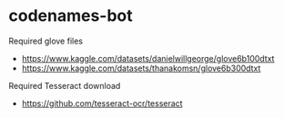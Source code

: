 # codenames-bot

Required glove files
- https://www.kaggle.com/datasets/danielwillgeorge/glove6b100dtxt
- https://www.kaggle.com/datasets/thanakomsn/glove6b300dtxt

Required Tesseract download
- https://github.com/tesseract-ocr/tesseract

